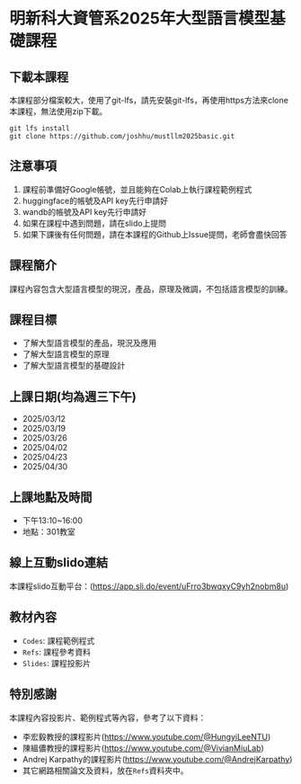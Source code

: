 # 明新科大資管系2025年大型語言模型基礎課程

## 下載本課程
本課程部分檔案較大，使用了git-lfs，請先安裝git-lfs，再使用https方法來clone本課程，無法使用zip下載。
```bash=
git lfs install
git clone https://github.com/joshhu/mustllm2025basic.git
```

## 注意事項
1. 課程前準備好Google帳號，並且能夠在Colab上執行課程範例程式
2. huggingface的帳號及API key先行申請好
3. wandb的帳號及API key先行申請好
4. 如果在課程中遇到問題，請在slido上提問
5. 如果下課後有任何問題，請在本課程的Github上Issue提問，老師會盡快回答

## 課程簡介
課程內容包含大型語言模型的現況，產品，原理及微調，不包括語言模型的訓練。

## 課程目標
- 了解大型語言模型的產品，現況及應用
- 了解大型語言模型的原理
- 了解大型語言模型的基礎設計


## 上課日期(均為週三下午)
- 2025/03/12
- 2025/03/19
- 2025/03/26
- 2025/04/02
- 2025/04/23
- 2025/04/30

## 上課地點及時間
- 下午13:10~16:00
- 地點：301教室

## 線上互動slido連結
 本課程slido互動平台：(https://app.sli.do/event/uFrro3bwqxyC9yh2nobm8u)
 
## 教材內容
- `Codes`: 課程範例程式
- `Refs`: 課程參考資料
- `Slides`: 課程投影片

## 特別感謝
本課程內容投影片、範例程式等內容，參考了以下資料：

- 李宏毅教授的課程影片(https://www.youtube.com/@HungyiLeeNTU)
- 陳縕儂教授的課程影片(https://www.youtube.com/@VivianMiuLab)
- Andrej Karpathy的課程影片(https://www.youtube.com/@AndrejKarpathy)
- 其它網路相關論文及資料，放在`Refs`資料夾中。
